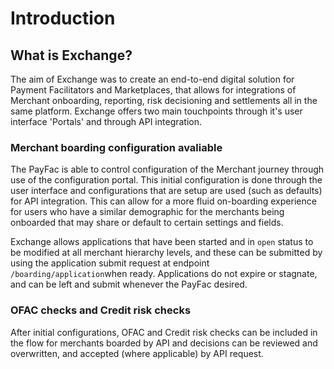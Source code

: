 # Introduction

## What is Exchange?

The aim of Exchange was to create an end-to-end digital solution for Payment Facilitators and Marketplaces, that allows for integrations of Merchant onboarding, reporting, risk decisioning and settlements all in the same platform. Exchange offers two main touchpoints through it's user interface 'Portals' and through API integration.

### Merchant boarding configuration avaliable

The PayFac is able to control configuration of the Merchant journey through use of the configuration portal. This initial configuration is done through the user interface  and configurations that are setup are used (such as defaults) for API integration. This can allow for a more fluid on-boarding experience for users who have a similar demographic for the merchants being onboarded that may share or default to certain settings and fields.

Exchange allows applications that have been started and in `open` status to be modified at all merchant hierarchy levels, and these can be submitted by using the application submit request at endpoint `/boarding/application`when ready. Applications do not expire or stagnate, and can be left and submit whenever the PayFac desired.

### OFAC checks and Credit risk checks

After initial configurations, OFAC and Credit risk checks can be included in the flow for merchants boarded by API and decisions can be reviewed and overwritten, and accepted (where applicable) by API request. 
